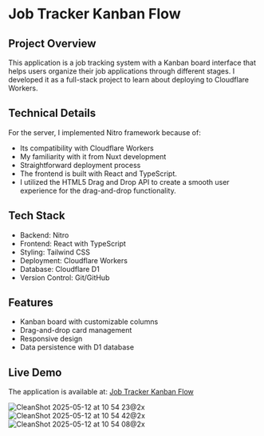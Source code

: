 # Job Tracker Kanban Flow
## Project Overview
This application is a job tracking system with a Kanban board interface that helps users organize their job applications through different stages. I developed it as a full-stack project to learn about deploying to Cloudflare Workers.
## Technical Details
For the server, I implemented Nitro framework because of:
- Its compatibility with Cloudflare Workers 
- My familiarity with it from Nuxt development
- Straightforward deployment process
- The frontend is built with React and TypeScript.
- I utilized the HTML5 Drag and Drop API to create a smooth user experience for the drag-and-drop functionality.
## Tech Stack
- Backend: Nitro 
- Frontend: React with TypeScript
- Styling: Tailwind CSS
- Deployment: Cloudflare Workers
- Database: Cloudflare D1
- Version Control: Git/GitHub
  
## Features
- Kanban board with customizable columns
- Drag-and-drop card management
- Responsive design
- Data persistence with D1 database

## Live Demo
The application is available at: [Job Tracker Kanban Flow](https://nitro-app.jonaaldas.workers.dev/https://nitro-app.jonaaldas.workers.dev/)

![CleanShot 2025-05-12 at 10 54 23@2x](https://github.com/user-attachments/assets/0200ebb4-ac36-41d8-bcb7-a78e43033753)
![CleanShot 2025-05-12 at 10 54 42@2x](https://github.com/user-attachments/assets/25eca200-5743-430f-b296-128b9d7a0e72)
![CleanShot 2025-05-12 at 10 54 08@2x](https://github.com/user-attachments/assets/bb1b4777-4f0d-4899-8094-97f5a6e56644)

